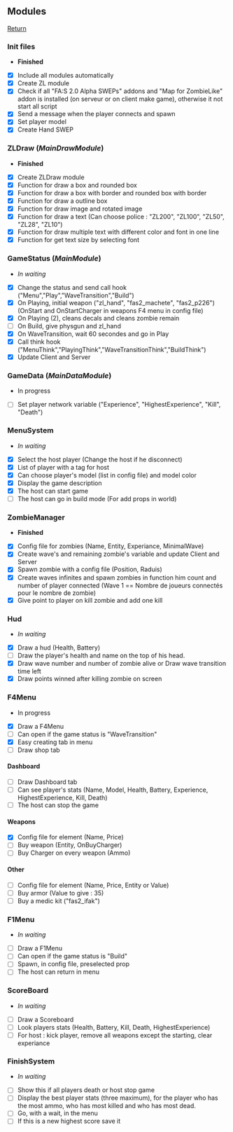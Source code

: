 ## Modules
[Return](https://github.com/Xibitol/ZombieLike)

### Init files
- **Finished**
- [x] Include all modules automatically
- [x] Create ZL module
- [x] Check if all "FA:S 2.0 Alpha SWEPs" addons and "Map for ZombieLike" addon is installed (on serveur or on client make game), otherwise it not start all script
- [x] Send a message when the player connects and spawn
- [x] Set player model
- [x] Create Hand SWEP

### ZLDraw (_MainDrawModule_)
- **Finished**
- [x] Create ZLDraw module
- [x] Function for draw a box and rounded box
- [x] Function for draw a box with border and rounded box with border
- [x] Function for draw a outline box
- [x] Function for draw image and rotated image
- [x] Function for draw a text (Can choose police : "ZL200", "ZL100", "ZL50", "ZL28", "ZL10")
- [x] Function for draw multiple text with different color and font in one line
- [x] Function for get text size by selecting font

### GameStatus (_MainModule_)
- _In waiting_
- [x] Change the status and send call hook ("Menu","Play","WaveTransition","Build")
- [x] On Playing, initial weapon ("zl_hand", "fas2_machete", "fas2_p226") (OnStart and OnStartCharger in weapons F4 menu in config file)
- [x] On Playing (2), cleans decals and cleans zombie remain
- [ ] On Build, give physgun and zl_hand
- [x] On WaveTransition, wait 60 secondes and go in Play
- [x] Call think hook ("MenuThink","PlayingThink","WaveTransitionThink","BuildThink")
- [x] Update Client and Server

### GameData (_MainDataModule_)
- In progress
- [ ] Set player network variable ("Experience", "HighestExperience", "Kill", "Death")

### MenuSystem
- _In waiting_
- [x] Select the host player (Change the host if he disconnect)
- [x] List of player with a tag for host
- [x] Can choose player's model (list in config file) and model color
- [x] Display the game description
- [x] The host can start game
- [ ] The host can go in build mode (For add props in world)

### ZombieManager
- **Finished**
- [x] Config file for zombies (Name, Entity, Experiance, MinimalWave)
- [x] Create wave's and remaining zombie's variable and update Client and Server
- [x] Spawn zombie with a config file (Position, Raduis)
- [x] Create waves infinites and spawn zombies in function him count and number of player connected (Wave 1 == Nombre de joueurs connectés pour le nombre de zombie)
- [x] Give point to player on kill zombie and add one kill

### Hud
- _In waiting_
- [x] Draw a hud (Health, Battery)
- [ ] Draw the player's health and name on the top of his head.
- [x] Draw wave number and number of zombie alive or Draw wave transition time left
- [x] Draw points winned after killing zombie on screen

### F4Menu
- In progress
- [x] Draw a F4Menu
- [ ] Can open if the game status is "WaveTransition"
- [x] Easy creating tab in menu
- [ ] Draw shop tab
#### Dashboard
- [ ] Draw Dashboard tab
- [ ] Can see player's stats (Name, Model, Health, Battery, Experience, HighestExperience, Kill, Death)
- [ ] The host can stop the game
#### Weapons
- [x] Config file for element (Name, Price)
- [ ] Buy weapon (Entity, OnBuyCharger)
- [ ] Buy Charger on every weapon (Ammo)
#### Other
- [ ] Config file for element (Name, Price, Entity or Value)
- [ ] Buy armor (Value to give : 35)
- [ ] Buy a medic kit ("fas2_ifak")

### F1Menu
- _In waiting_
- [ ] Draw a F1Menu
- [ ] Can open if the game status is "Build"
- [ ] Spawn, in config file, preselected prop
- [ ] The host can return in menu

### ScoreBoard
- _In waiting_
- [ ] Draw a Scoreboard
- [ ] Look players stats (Health, Battery, Kill, Death, HighestExperience)
- [ ] For host : kick player, remove all weapons except the starting, clear experiance

### FinishSystem
- _In waiting_
- [ ] Show this if all players death or host stop game
- [ ] Display the best player stats (three maximum), for the player who has the most ammo, who has most killed and who has most dead.
- [ ] Go, with a wait, in the menu
- [ ] If this is a new highest score save it